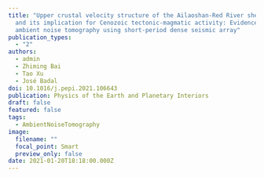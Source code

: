 ```yaml
---
title: "Upper crustal velocity structure of the Ailaoshan-Red River shear zone
  and its implication for Cenozoic tectonic-magmatic activity: Evidence from
  ambient noise tomography using short-period dense seismic array"
publication_types:
  - "2"
authors:
  - admin
  - Zhiming Bai
  - Tao Xu
  - José Badal
doi: 10.1016/j.pepi.2021.106643
publication: Physics of the Earth and Planetary Interiors
draft: false
featured: false
tags:
  - AmbientNoiseTomography
image:
  filename: ""
  focal_point: Smart
  preview_only: false
date: 2021-01-20T18:18:00.000Z
---
```

